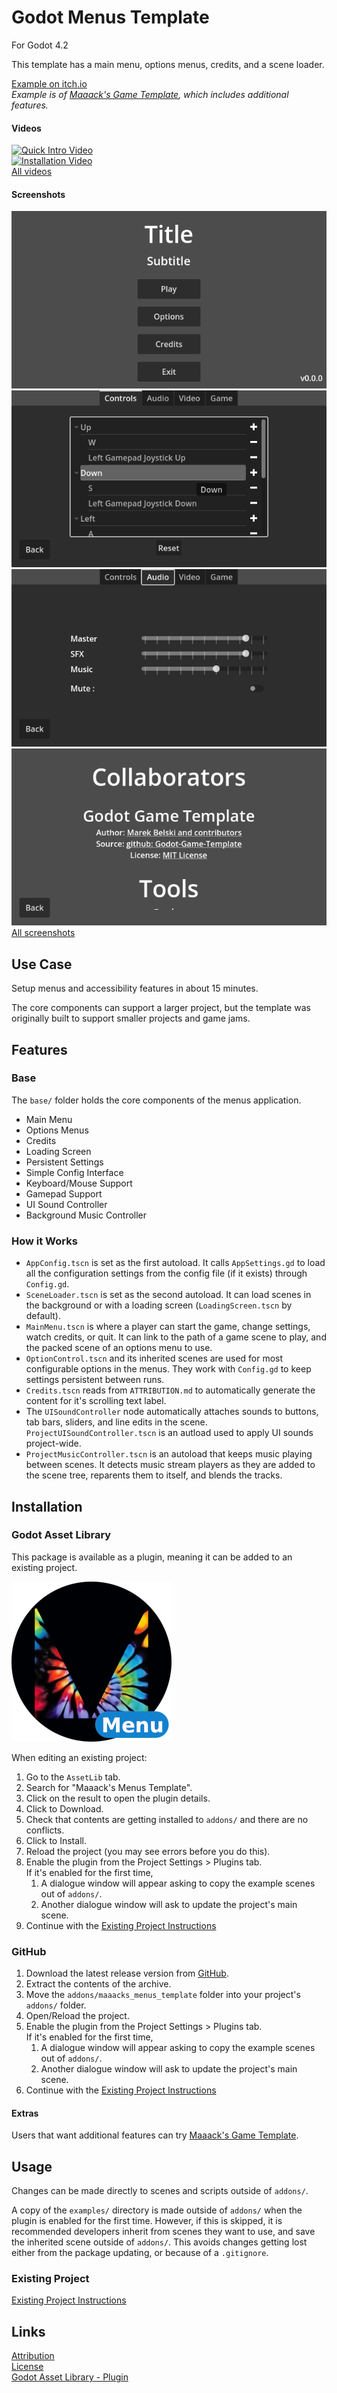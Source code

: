 # Godot Menus Template
For Godot 4.2

This template has a main menu, options menus, credits, and a scene loader.

[Example on itch.io](https://maaack.itch.io/godot-game-template)  
_Example is of [Maaack's Game Template](https://github.com/Maaack/Godot-Game-Template), which includes additional features._


#### Videos

[![Quick Intro Video](https://img.youtube.com/vi/U9CB3vKINVw/hqdefault.jpg)](https://youtu.be/U9CB3vKINVw)  
[![Installation Video](https://img.youtube.com/vi/-QWJnZ8bVdk/hqdefault.jpg)](https://youtu.be/-QWJnZ8bVdk)  
[All videos](/addons/maaacks_menus_template/docs/Videos.md)

#### Screenshots

![Main Menu](/addons/maaacks_menus_template/media/Screenshot-3-1.png)  
![Key Rebinding](/addons/maaacks_menus_template/media/Screenshot-3-2.png)  
![Audio Controls](/addons/maaacks_menus_template/media/Screenshot-3-4.png)  
![Credits Screen](/addons/maaacks_menus_template/media/Screenshot-3-5.png)  
[All screenshots](/addons/maaacks_menus_template/docs/Screenshots.md)

## Use Case
Setup menus and accessibility features in about 15 minutes.

The core components can support a larger project, but the template was originally built to support smaller projects and game jams.

## Features

### Base

The `base/` folder holds the core components of the menus application.

-   Main Menu    
-   Options Menus
-   Credits
-   Loading Screen
-   Persistent Settings
-   Simple Config Interface
-   Keyboard/Mouse Support
-   Gamepad Support
-   UI Sound Controller
-   Background Music Controller

### How it Works
- `AppConfig.tscn` is set as the first autoload. It calls `AppSettings.gd` to load all the configuration settings from the config file (if it exists) through `Config.gd`.
- `SceneLoader.tscn` is set as the second autoload.  It can load scenes in the background or with a loading screen (`LoadingScreen.tscn` by default).   
- `MainMenu.tscn` is where a player can start the game, change settings, watch credits, or quit. It can link to the path of a game scene to play, and the packed scene of an options menu to use.  
- `OptionControl.tscn` and its inherited scenes are used for most configurable options in the menus. They work with `Config.gd` to keep settings persistent between runs.
- `Credits.tscn` reads from `ATTRIBUTION.md` to automatically generate the content for it's scrolling text label.  
- The `UISoundController` node automatically attaches sounds to buttons, tab bars, sliders, and line edits in the scene. `ProjectUISoundController.tscn` is an autload used to apply UI sounds project-wide.
- `ProjectMusicController.tscn` is an autoload that keeps music playing between scenes. It detects music stream players as they are added to the scene tree, reparents them to itself, and blends the tracks.  
  
## Installation

### Godot Asset Library
This package is available as a plugin, meaning it can be added to an existing project. 

![Package Icon](/addons/maaacks_menus_template/media/Menus-Icon-black-transparent-256x256.png)  

When editing an existing project:

1.  Go to the `AssetLib` tab.
2.  Search for "Maaack's Menus Template".
3.  Click on the result to open the plugin details.
4.  Click to Download.
5.  Check that contents are getting installed to `addons/` and there are no conflicts.
6.  Click to Install.
7.  Reload the project (you may see errors before you do this).
8.  Enable the plugin from the Project Settings > Plugins tab.  
    If it's enabled for the first time,
    1.  A dialogue window will appear asking to copy the example scenes out of `addons/`.
    2.  Another dialogue window will ask to update the project's main scene.
9.  Continue with the [Existing Project Instructions](/addons/maaacks_menus_template/docs/ExistingProject.md)  


### GitHub


1.  Download the latest release version from [GitHub](https://github.com/Maaack/Godot-Menus-Template/releases/latest).  
2.  Extract the contents of the archive.
3.  Move the `addons/maaacks_menus_template` folder into your project's `addons/` folder.  
4.  Open/Reload the project.  
5.  Enable the plugin from the Project Settings > Plugins tab.  
    If it's enabled for the first time,
    1.  A dialogue window will appear asking to copy the example scenes out of `addons/`.
    2.  Another dialogue window will ask to update the project's main scene.
6.  Continue with the [Existing Project Instructions](/addons/maaacks_menus_template/docs/ExistingProject.md) 

#### Extras

Users that want additional features can try [Maaack's Game Template](https://github.com/Maaack/Godot-Game-Template).  

## Usage

Changes can be made directly to scenes and scripts outside of `addons/`. 

A copy of the `examples/` directory is made outside of `addons/` when the plugin is enabled for the first time. However, if this is skipped, it is recommended developers inherit from scenes they want to use, and save the inherited scene outside of `addons/`. This avoids changes getting lost either from the package updating, or because of a `.gitignore`.

### Existing Project

[Existing Project Instructions](/addons/maaacks_menus_template/docs/ExistingProject.md)  
   


## Links
[Attribution](/addons/maaacks_menus_template/ATTRIBUTION.md)  
[License](/addons/maaacks_menus_template/LICENSE.txt)  
[Godot Asset Library - Plugin](https://godotengine.org/asset-library/asset/2899) 

